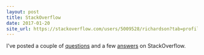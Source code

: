 ```yaml
---
layout: post
title: StackOverflow
date: 2017-01-20
site_url: https://stackoverflow.com/users/5009528/richardson?tab=profile
---
```


I've posted a couple of <a href="https://stackoverflow.com/users/5009528/richardson?tab=questions" target="_blank" alt="questions" title="questions">questions</a> and a few <a href="https://stackoverflow.com/users/5009528/richardson?tab=answers" target="_blank" alt="answers" title="answers">answers</a> on StackOverflow.


